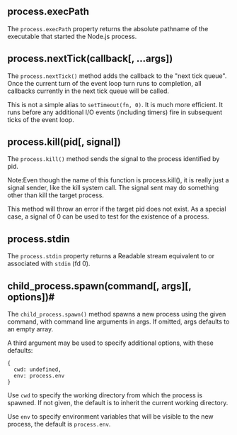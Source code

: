 process.execPath
---
The `process.execPath` property returns the absolute pathname of the executable that started the Node.js process.

process.nextTick(callback[, ...args])
---
The `process.nextTick()` method adds the callback to the "next tick queue". Once the current turn of the event loop turn runs to completion, all callbacks currently in the next tick queue will be called.

This is not a simple alias to `setTimeout(fn, 0)`. It is much more efficient. It runs before any additional I/O events (including timers) fire in subsequent ticks of the event loop.

process.kill(pid[, signal])
---
The `process.kill()` method sends the signal to the process identified by pid.

Note:Even though the name of this function is process.kill(), it is really just a signal sender, like the kill system call. The signal sent may do something other than kill the target process.

This method will throw an error if the target pid does not exist. As a special case, a signal of 0 can be used to test for the existence of a process. 


process.stdin
---
The `process.stdin` property returns a Readable stream equivalent to or associated with `stdin` (fd 0).

child_process.spawn(command[, args][, options])#
---
The `child_process.spawn()` method spawns a new process using the given command, with command line arguments in args. If omitted, args defaults to an empty array.

A third argument may be used to specify additional options, with these defaults:
```
{
  cwd: undefined,
  env: process.env
}
```
Use `cwd` to specify the working directory from which the process is spawned. If not given, the default is to inherit the current working directory.

Use `env` to specify environment variables that will be visible to the new process, the default is `process.env`.
